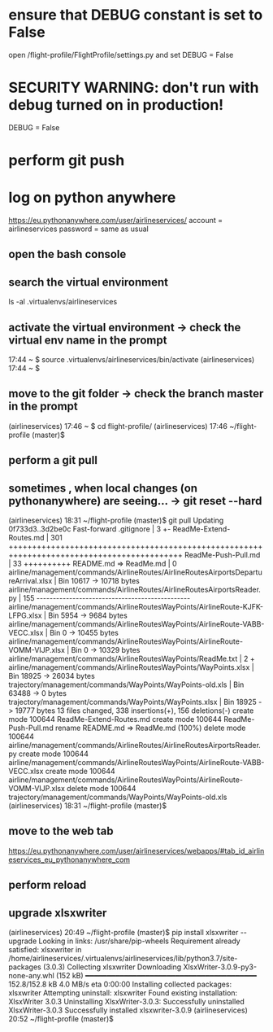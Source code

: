 
# ensure that DEBUG constant is set to False

open /flight-profile/FlightProfile/settings.py
and set DEBUG = False

# SECURITY WARNING: don't run with debug turned on in production!
DEBUG = False

# perform git push

# log on python anywhere

https://eu.pythonanywhere.com/user/airlineservices/
account = airlineservices
password = same as usual

## open the bash console



## search the virtual environment

ls -al .virtualenvs/airlineservices

## activate the virtual environment -> check the virtual env name in the prompt

17:44 ~ $ source .virtualenvs/airlineservices/bin/activate
(airlineservices) 17:44 ~ $ 

## move to the git folder -> check the branch master in the prompt

(airlineservices) 17:46 ~ $ cd flight-profile/
(airlineservices) 17:46 ~/flight-profile (master)$ 

## perform a git pull

## sometimes , when local changes (on pythonanywhere) are seeing... -> git reset --hard

(airlineservices) 18:31 ~/flight-profile (master)$ git pull
Updating 0f733d3..3d2be0c
Fast-forward
 .gitignore                                                                           |   3 +-
 ReadMe-Extend-Routes.md                                                              | 301 +++++++++++++++++++++++++++++++++++++++++++++++++++++++++++++++++++++++++++++++++++++++++++
 ReadMe-Push-Pull.md                                                                  |  33 ++++++++++
 README.md => ReadMe.md                                                               |   0
 airline/management/commands/AirlineRoutes/AirlineRoutesAirportsDepartureArrival.xlsx | Bin 10617 -> 10718 bytes
 airline/management/commands/AirlineRoutes/AirlineRoutesAirportsReader.py             | 155 -----------------------------------------------
 airline/management/commands/AirlineRoutesWayPoints/AirlineRoute-KJFK-LFPG.xlsx       | Bin 5954 -> 9684 bytes
 airline/management/commands/AirlineRoutesWayPoints/AirlineRoute-VABB-VECC.xlsx       | Bin 0 -> 10455 bytes
 airline/management/commands/AirlineRoutesWayPoints/AirlineRoute-VOMM-VIJP.xlsx       | Bin 0 -> 10329 bytes
 airline/management/commands/AirlineRoutesWayPoints/ReadMe.txt                        |   2 +
 airline/management/commands/AirlineRoutesWayPoints/WayPoints.xlsx                    | Bin 18925 -> 26034 bytes
 trajectory/management/commands/WayPoints/WayPoints-old.xls                           | Bin 63488 -> 0 bytes
 trajectory/management/commands/WayPoints/WayPoints.xlsx                              | Bin 18925 -> 19777 bytes
 13 files changed, 338 insertions(+), 156 deletions(-)
 create mode 100644 ReadMe-Extend-Routes.md
 create mode 100644 ReadMe-Push-Pull.md
 rename README.md => ReadMe.md (100%)
 delete mode 100644 airline/management/commands/AirlineRoutes/AirlineRoutesAirportsReader.py
 create mode 100644 airline/management/commands/AirlineRoutesWayPoints/AirlineRoute-VABB-VECC.xlsx
 create mode 100644 airline/management/commands/AirlineRoutesWayPoints/AirlineRoute-VOMM-VIJP.xlsx
 delete mode 100644 trajectory/management/commands/WayPoints/WayPoints-old.xls
(airlineservices) 18:31 ~/flight-profile (master)$ 

## move to the web tab 
https://eu.pythonanywhere.com/user/airlineservices/webapps/#tab_id_airlineservices_eu_pythonanywhere_com

## perform reload

## upgrade xlsxwriter

(airlineservices) 20:49 ~/flight-profile (master)$ pip install xlsxwriter --upgrade
Looking in links: /usr/share/pip-wheels
Requirement already satisfied: xlsxwriter in /home/airlineservices/.virtualenvs/airlineservices/lib/python3.7/site-packages (3.0.3)
Collecting xlsxwriter
  Downloading XlsxWriter-3.0.9-py3-none-any.whl (152 kB)
     ━━━━━━━━━━━━━━━━━━━━━━━━━━━━━━━━━━━━━━━━ 152.8/152.8 kB 4.0 MB/s eta 0:00:00
Installing collected packages: xlsxwriter
  Attempting uninstall: xlsxwriter
    Found existing installation: XlsxWriter 3.0.3
    Uninstalling XlsxWriter-3.0.3:
      Successfully uninstalled XlsxWriter-3.0.3
Successfully installed xlsxwriter-3.0.9
(airlineservices) 20:52 ~/flight-profile (master)$ 




